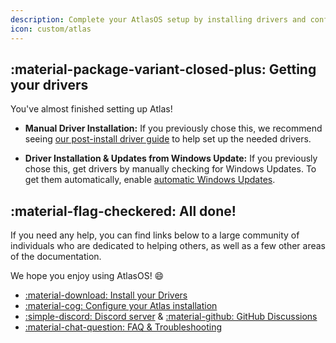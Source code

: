 ```yaml
---
description: Complete your AtlasOS setup by installing drivers and configuring your system
icon: custom/atlas
---
```


## :material-package-variant-closed-plus: Getting your drivers

You've almost finished setting up Atlas!

- **Manual Driver Installation:** If you previously chose this, we recommend seeing [our post-install driver guide](post-install/drivers/getting-started.md) to help set up the needed drivers.

- **Driver Installation & Updates from Windows Update:** If you previously chose this, get drivers by manually checking for Windows Updates. To get them automatically, enable [automatic Windows Updates](../post-install/atlas-folder/general-configuration.md#automatic-updates).

## :material-flag-checkered: All done!

If you need any help, you can find links below to a large community of individuals who are dedicated to helping others, as well as a few other areas of the documentation.

We hope you enjoy using AtlasOS! :smile:

- [:material-download: Install your Drivers](post-install/drivers/getting-started.md)
- [:material-cog: Configure your Atlas installation](post-install/atlas-folder/general-configuration.md)
- [:simple-discord: Discord server](https://discord.atlasos.net) & [:material-github: GitHub Discussions](https://github.com/Atlas-OS/Atlas/discussions)
- [:material-chat-question: FAQ & Troubleshooting](../install-faq/removed-features.md)
